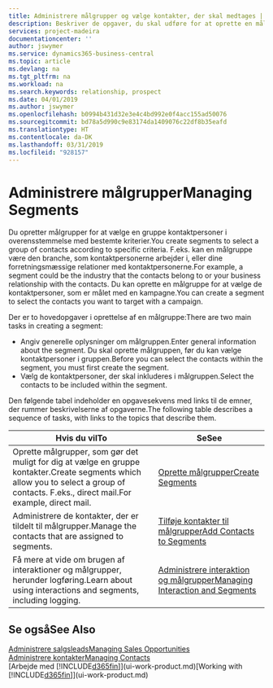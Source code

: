 ```yaml
---
title: Administrere målgrupper og vælge kontakter, der skal medtages | Microsoft Docs
description: Beskriver de opgaver, du skal udføre for at oprette en målgruppe og vælge en gruppe kontaktpersoner ud fra bestemte kriterier, f.eks. kontaktpersoner i en bestemt branche, du vil målrette din henvendelse til.
services: project-madeira
documentationcenter: ''
author: jswymer
ms.service: dynamics365-business-central
ms.topic: article
ms.devlang: na
ms.tgt_pltfrm: na
ms.workload: na
ms.search.keywords: relationship, prospect
ms.date: 04/01/2019
ms.author: jswymer
ms.openlocfilehash: b0994b431d32e3e4c4bd992e0f4acc155ad50076
ms.sourcegitcommit: bd78a5d990c9e83174da1409076c22df8b35eafd
ms.translationtype: HT
ms.contentlocale: da-DK
ms.lasthandoff: 03/31/2019
ms.locfileid: "928157"
---
```

# <a name="managing-segments"></a><span data-ttu-id="e6cba-103">Administrere målgrupper</span><span class="sxs-lookup"><span data-stu-id="e6cba-103">Managing Segments</span></span>
<span data-ttu-id="e6cba-104">Du opretter målgrupper for at vælge en gruppe kontaktpersoner i overensstemmelse med bestemte kriterier.</span><span class="sxs-lookup"><span data-stu-id="e6cba-104">You create segments to select a group of contacts according to specific criteria.</span></span> <span data-ttu-id="e6cba-105">F.eks. kan en målgruppe være den branche, som kontaktpersonerne arbejder i, eller dine forretningsmæssige relationer med kontaktpersonerne.</span><span class="sxs-lookup"><span data-stu-id="e6cba-105">For example, a segment could be the industry that the contacts belong to or your business relationship with the contacts.</span></span> <span data-ttu-id="e6cba-106">Du kan oprette en målgruppe for at vælge de kontaktpersoner, som er målet med en kampagne.</span><span class="sxs-lookup"><span data-stu-id="e6cba-106">You can create a segment to select the contacts you want to target with a campaign.</span></span>

<span data-ttu-id="e6cba-107">Der er to hovedopgaver i oprettelse af en målgruppe:</span><span class="sxs-lookup"><span data-stu-id="e6cba-107">There are two main tasks in creating a segment:</span></span>

* <span data-ttu-id="e6cba-108">Angiv generelle oplysninger om målgruppen.</span><span class="sxs-lookup"><span data-stu-id="e6cba-108">Enter general information about the segment.</span></span> <span data-ttu-id="e6cba-109">Du skal oprette målgruppen, før du kan vælge kontaktpersoner i gruppen.</span><span class="sxs-lookup"><span data-stu-id="e6cba-109">Before you can select the contacts within the segment, you must first create the segment.</span></span>
* <span data-ttu-id="e6cba-110">Vælg de kontaktpersoner, der skal inkluderes i målgruppen.</span><span class="sxs-lookup"><span data-stu-id="e6cba-110">Select the contacts to be included within the segment.</span></span>

<span data-ttu-id="e6cba-111">Den følgende tabel indeholder en opgavesekvens med links til de emner, der rummer beskrivelserne af opgaverne.</span><span class="sxs-lookup"><span data-stu-id="e6cba-111">The following table describes a sequence of tasks, with links to the topics that describe them.</span></span> 

| <span data-ttu-id="e6cba-112">Hvis du vil</span><span class="sxs-lookup"><span data-stu-id="e6cba-112">To</span></span> | <span data-ttu-id="e6cba-113">Se</span><span class="sxs-lookup"><span data-stu-id="e6cba-113">See</span></span> |
| --- | --- |
| <span data-ttu-id="e6cba-114">Oprette målgrupper, som gør det muligt for dig at vælge en gruppe kontakter.</span><span class="sxs-lookup"><span data-stu-id="e6cba-114">Create segments which allow you to select a group of contacts.</span></span> <span data-ttu-id="e6cba-115">F.eks., direct mail.</span><span class="sxs-lookup"><span data-stu-id="e6cba-115">For example, direct mail.</span></span> |[<span data-ttu-id="e6cba-116">Oprette målgrupper</span><span class="sxs-lookup"><span data-stu-id="e6cba-116">Create Segments</span></span>](marketing-how-create-segment.md) |
| <span data-ttu-id="e6cba-117">Administrere de kontakter, der er tildelt til målgrupper.</span><span class="sxs-lookup"><span data-stu-id="e6cba-117">Manage the contacts that are assigned to segments.</span></span> |[<span data-ttu-id="e6cba-118">Tilføje kontakter til målgrupper</span><span class="sxs-lookup"><span data-stu-id="e6cba-118">Add Contacts to Segments</span></span>](marketing-add-contact-segment.md) |
| <span data-ttu-id="e6cba-119">Få mere at vide om brugen af interaktioner og målgrupper, herunder logføring.</span><span class="sxs-lookup"><span data-stu-id="e6cba-119">Learn about using interactions and segments, including logging.</span></span> |[<span data-ttu-id="e6cba-120">Administrere interaktion og målgrupper</span><span class="sxs-lookup"><span data-stu-id="e6cba-120">Managing Interaction and Segments</span></span>](marketing-interaction-segments.md) |

## <a name="see-also"></a><span data-ttu-id="e6cba-121">Se også</span><span class="sxs-lookup"><span data-stu-id="e6cba-121">See Also</span></span>
[<span data-ttu-id="e6cba-122">Administrere salgsleads</span><span class="sxs-lookup"><span data-stu-id="e6cba-122">Managing Sales Opportunities</span></span>](marketing-manage-sales-opportunities.md)  
[<span data-ttu-id="e6cba-123">Administrere kontakter</span><span class="sxs-lookup"><span data-stu-id="e6cba-123">Managing Contacts</span></span>](marketing-contacts.md)  
<span data-ttu-id="e6cba-124">[Arbejde med [!INCLUDE[d365fin](includes/d365fin_md.md)]](ui-work-product.md)</span><span class="sxs-lookup"><span data-stu-id="e6cba-124">[Working with [!INCLUDE[d365fin](includes/d365fin_md.md)]](ui-work-product.md)</span></span>
